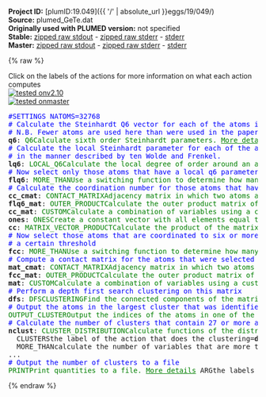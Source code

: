**Project ID:** [plumID:19.049]({{ '/' | absolute_url }}eggs/19/049/)  
**Source:** plumed_GeTe.dat  
**Originally used with PLUMED version:** not specified  
**Stable:** [zipped raw stdout](plumed_GeTe.dat.plumed.stdout.txt.zip) - [zipped raw stderr](plumed_GeTe.dat.plumed.stderr.txt.zip) - [stderr](plumed_GeTe.dat.plumed.stderr)  
**Master:** [zipped raw stdout](plumed_GeTe.dat.plumed_master.stdout.txt.zip) - [zipped raw stderr](plumed_GeTe.dat.plumed_master.stderr.txt.zip) - [stderr](plumed_GeTe.dat.plumed_master.stderr)  

{% raw %}
<div class="plumedpreheader">
<div class="headerInfo" id="value_details_data/plumed_GeTe.dat"> Click on the labels of the actions for more information on what each action computes </div>
<div class="containerBadge">
<div class="headerBadge"><a href="plumed_GeTe.dat.plumed.stderr"><img src="https://img.shields.io/badge/v2.10-failed-red.svg" alt="tested onv2.10" /></a></div>
<div class="headerBadge"><a href="plumed_GeTe.dat.plumed_master.stderr"><img src="https://img.shields.io/badge/master-failed-red.svg" alt="tested onmaster" /></a></div>
</div>
</div>
<pre class="plumedlisting">
<span style="color:blue" class="comment">#SETTINGS NATOMS=32768</span>
<span style="color:blue" class="comment"># Calculate the Steinhardt Q6 vector for each of the atoms in the system</span>
<span style="color:blue" class="comment"># N.B. Fewer atoms are used here than were used in the paper for technical reasons</span>
<b name="data/plumed_GeTe.datq6" onclick='showPath("data/plumed_GeTe.dat","data/plumed_GeTe.datq6","data/plumed_GeTe.datq6","brown")'>q6</b>: <span class="plumedtooltip" style="color:green">Q6<span class="right">Calculate sixth order Steinhardt parameters. <a href="https://www.plumed.org/doc-master/user-doc/html/Q6" style="color:green">More details</a><i></i></span></span> <span class="plumedtooltip">SPECIES<span class="right">the list of atoms for which the symmetry function is being calculated and the atoms that can be in the environments<i></i></span></span>=1-200 <span class="plumedtooltip">SWITCH<span class="right">the switching function that it used in the construction of the contact matrix. Options for this keyword are explained in the documentation for <a href="https://www.plumed.org/doc-master/user-doc/html/LESS_THAN">LESS_THAN</a>.<i></i></span></span>={GAUSSIAN D_0=5.29 R_0=0.01 D_MAX=5.3} 
<span style="color:blue" class="comment"># Calculate the local Steinhardt parameter for each of the atoms in the system </span>
<span style="color:blue" class="comment"># in the manner described by ten Wolde and Frenkel.</span>
<span style="display:none;" id="data/plumed_GeTe.datq6">The Q6 action with label <b>q6</b> calculates the following quantities:<table  align="center" frame="void" width="95%" cellpadding="5%"><tr><td width="5%"><b> Quantity </b>  </td><td><b> Description </b> </td></tr><tr><td width="5%">q6.value</td><td>the norms of the vectors of spherical harmonic coefficients</td></tr></table></span><b name="data/plumed_GeTe.datlq6" onclick='showPath("data/plumed_GeTe.dat","data/plumed_GeTe.datlq6","data/plumed_GeTe.datlq6","brown")'>lq6</b>: <span class="plumedtooltip" style="color:green">LOCAL_Q6<span class="right">Calculate the local degree of order around an atoms by taking the average dot product between the q_6 vector on the central atom and the q_6 vector on the atoms in the first coordination sphere. <a href="https://www.plumed.org/doc-master/user-doc/html/LOCAL_Q6" style="color:green">More details</a><i></i></span></span> <span class="plumedtooltip">SPECIES<span class="right">the label of the action that computes the Steinhardt parameters for which you would like to calculate local steinhardt parameters<i></i></span></span>=<b name="data/plumed_GeTe.datq6">q6</b> <span class="plumedtooltip">SWITCH<span class="right">This keyword is used if you want to employ an alternative to the continuous swiching function defined above<i></i></span></span>={GAUSSIAN D_0=5.29 R_0=0.01 D_MAX=5.3} 
<span style="color:blue" class="comment"># Now select only those atoms that have a local q6 parameter that is larger than a certain threshold</span>
<span style="display:none;" id="data/plumed_GeTe.datlq6">The LOCAL_Q6 action with label <b>lq6</b> calculates the following quantities:<table  align="center" frame="void" width="95%" cellpadding="5%"><tr><td width="5%"><b> Quantity </b>  </td><td><b> Description </b> </td></tr><tr><td width="5%">lq6.value</td><td>the values of the local steinhardt parameters for the input atoms</td></tr></table></span><b name="data/plumed_GeTe.datflq6" onclick='showPath("data/plumed_GeTe.dat","data/plumed_GeTe.datflq6","data/plumed_GeTe.datflq6","brown")'>flq6</b>: <span class="plumedtooltip" style="color:green">MORE_THAN<span class="right">Use a switching function to determine how many of the input variables are more than a certain cutoff. <a href="https://www.plumed.org/doc-master/user-doc/html/MORE_THAN" style="color:green">More details</a><i></i></span></span> <span class="plumedtooltip">ARG<span class="right">the values input to this function<i></i></span></span>=<b name="data/plumed_GeTe.datlq6">lq6</b> <span class="plumedtooltip">SWITCH<span class="right">This keyword is used if you want to employ an alternative to the continuous swiching function defined above<i></i></span></span>={GAUSSIAN D_0=0.19 R_0=0.01 D_MAX=0.2}
<span style="color:blue" class="comment"># Calculate the coordination number for those atoms that have a local q6 parameter that is larger than a certain threshold</span>
<span style="display:none;" id="data/plumed_GeTe.datflq6">The MORE_THAN action with label <b>flq6</b> calculates the following quantities:<table  align="center" frame="void" width="95%" cellpadding="5%"><tr><td width="5%"><b> Quantity </b>  </td><td><b> Description </b> </td></tr><tr><td width="5%">flq6.value</td><td>a function that is one if the if the input is more than a threshold</td></tr></table></span><b name="data/plumed_GeTe.datcc_cmat" onclick='showPath("data/plumed_GeTe.dat","data/plumed_GeTe.datcc_cmat","data/plumed_GeTe.datcc_cmat","brown")'>cc_cmat</b>: <span class="plumedtooltip" style="color:green">CONTACT_MATRIX<span class="right">Adjacency matrix in which two atoms are adjacent if they are within a certain cutoff. <a href="https://www.plumed.org/doc-master/user-doc/html/CONTACT_MATRIX" style="color:green">More details</a><i></i></span></span> <span class="plumedtooltip">GROUP<span class="right">specifies the list of atoms that should be assumed indistinguishable<i></i></span></span>=<b name="data/plumed_GeTe.datflq6">flq6</b> <span class="plumedtooltip">SWITCH<span class="right">the input for the switching function that acts upon the distance between each pair of atoms. Options for this keyword are explained in the documentation for <a href="https://www.plumed.org/doc-master/user-doc/html/LESS_THAN">LESS_THAN</a>.<i></i></span></span>={GAUSSIAN D_0=3.59 R_0=0.01 D_MAX=3.6}
<span style="display:none;" id="data/plumed_GeTe.datcc_cmat">The CONTACT_MATRIX action with label <b>cc_cmat</b> calculates the following quantities:<table  align="center" frame="void" width="95%" cellpadding="5%"><tr><td width="5%"><b> Quantity </b>  </td><td><b> Description </b> </td></tr><tr><td width="5%">cc_cmat.value</td><td>a matrix containing the weights for the bonds between each pair of atoms</td></tr></table></span><b name="data/plumed_GeTe.datflq6_mat" onclick='showPath("data/plumed_GeTe.dat","data/plumed_GeTe.datflq6_mat","data/plumed_GeTe.datflq6_mat","brown")'>flq6_mat</b>: <span class="plumedtooltip" style="color:green">OUTER_PRODUCT<span class="right">Calculate the outer product matrix of two vectors <a href="https://www.plumed.org/doc-master/user-doc/html/OUTER_PRODUCT" style="color:green">More details</a><i></i></span></span> <span class="plumedtooltip">ARG<span class="right">the labels of the two vectors from which the outer product is being computed<i></i></span></span>=<b name="data/plumed_GeTe.datflq6">flq6</b>,<b name="data/plumed_GeTe.datflq6">flq6</b>
<span style="display:none;" id="data/plumed_GeTe.datflq6_mat">The OUTER_PRODUCT action with label <b>flq6_mat</b> calculates the following quantities:<table  align="center" frame="void" width="95%" cellpadding="5%"><tr><td width="5%"><b> Quantity </b>  </td><td><b> Description </b> </td></tr><tr><td width="5%">flq6_mat.value</td><td>a matrix containing the outer product of the two input vectors that was obtained using the function that was input</td></tr></table></span><b name="data/plumed_GeTe.datcc_mat" onclick='showPath("data/plumed_GeTe.dat","data/plumed_GeTe.datcc_mat","data/plumed_GeTe.datcc_mat","brown")'>cc_mat</b>: <span class="plumedtooltip" style="color:green">CUSTOM<span class="right">Calculate a combination of variables using a custom expression. <a href="https://www.plumed.org/doc-master/user-doc/html/CUSTOM" style="color:green">More details</a><i></i></span></span> <span class="plumedtooltip">ARG<span class="right">the values input to this function<i></i></span></span>=<b name="data/plumed_GeTe.datcc_cmat">cc_cmat</b>,<b name="data/plumed_GeTe.datflq6_mat">flq6_mat</b> <span class="plumedtooltip">FUNC<span class="right">the function you wish to evaluate<i></i></span></span>=x*y <span class="plumedtooltip">PERIODIC<span class="right">if the output of your function is periodic then you should specify the periodicity of the function<i></i></span></span>=NO
<span style="display:none;" id="data/plumed_GeTe.datcc_mat">The CUSTOM action with label <b>cc_mat</b> calculates the following quantities:<table  align="center" frame="void" width="95%" cellpadding="5%"><tr><td width="5%"><b> Quantity </b>  </td><td><b> Description </b> </td></tr><tr><td width="5%">cc_mat.value</td><td>an arbitrary function</td></tr></table></span><b name="data/plumed_GeTe.datones" onclick='showPath("data/plumed_GeTe.dat","data/plumed_GeTe.datones","data/plumed_GeTe.datones","brown")'>ones</b>: <span class="plumedtooltip" style="color:green">ONES<span class="right">Create a constant vector with all elements equal to one <a href="https://www.plumed.org/doc-master/user-doc/html/ONES" style="color:green">More details</a><i></i></span></span> <span class="plumedtooltip">SIZE<span class="right">the number of ones that you would like to create<i></i></span></span>=200
<span style="display:none;" id="data/plumed_GeTe.datones">The ONES action with label <b>ones</b> calculates the following quantities:<table  align="center" frame="void" width="95%" cellpadding="5%"><tr><td width="5%"><b> Quantity </b>  </td><td><b> Description </b> </td></tr><tr><td width="5%">ones.value</td><td>a vector of ones with the required number of elements</td></tr></table></span><b name="data/plumed_GeTe.datcc" onclick='showPath("data/plumed_GeTe.dat","data/plumed_GeTe.datcc","data/plumed_GeTe.datcc","brown")'>cc</b>: <span class="plumedtooltip" style="color:green">MATRIX_VECTOR_PRODUCT<span class="right">Calculate the product of the matrix and the vector <a href="https://www.plumed.org/doc-master/user-doc/html/MATRIX_VECTOR_PRODUCT" style="color:green">More details</a><i></i></span></span> <span class="plumedtooltip">ARG<span class="right">the label for the matrix and the vector/scalar that are being multiplied<i></i></span></span>=<b name="data/plumed_GeTe.datcc_mat">cc_mat</b>,<b name="data/plumed_GeTe.datones">ones</b> 
<span style="color:blue" class="comment"># Now select those atoms that are coordinated to six or more atoms that have a value for the local q6 parameter that is larger than </span>
<span style="color:blue" class="comment"># a certain threshold</span>
<span style="display:none;" id="data/plumed_GeTe.datcc">The MATRIX_VECTOR_PRODUCT action with label <b>cc</b> calculates the following quantities:<table  align="center" frame="void" width="95%" cellpadding="5%"><tr><td width="5%"><b> Quantity </b>  </td><td><b> Description </b> </td></tr><tr><td width="5%">cc.value</td><td>the vector that is obtained by taking the product between the matrix and the vector that were input</td></tr><tr><td width="5%">cc..#!custom</td><td>the names of the output components for this action depend on the actions input file see the example inputs below for details</td></tr></table></span><b name="data/plumed_GeTe.datfcc" onclick='showPath("data/plumed_GeTe.dat","data/plumed_GeTe.datfcc","data/plumed_GeTe.datfcc","brown")'>fcc</b>: <span class="plumedtooltip" style="color:green">MORE_THAN<span class="right">Use a switching function to determine how many of the input variables are more than a certain cutoff. <a href="https://www.plumed.org/doc-master/user-doc/html/MORE_THAN" style="color:green">More details</a><i></i></span></span> <span class="plumedtooltip">ARG<span class="right">the values input to this function<i></i></span></span>=<b name="data/plumed_GeTe.datcc">cc</b> <span class="plumedtooltip">SWITCH<span class="right">This keyword is used if you want to employ an alternative to the continuous swiching function defined above<i></i></span></span>={GAUSSIAN D_0=5.99 R_0=0.01 D_MAX=6.0}
<span style="color:blue" class="comment"># Compute a contact matrix for the atoms that were selected using the previous command</span>
<span style="display:none;" id="data/plumed_GeTe.datfcc">The MORE_THAN action with label <b>fcc</b> calculates the following quantities:<table  align="center" frame="void" width="95%" cellpadding="5%"><tr><td width="5%"><b> Quantity </b>  </td><td><b> Description </b> </td></tr><tr><td width="5%">fcc.value</td><td>a function that is one if the if the input is more than a threshold</td></tr></table></span><b name="data/plumed_GeTe.datmat_cmat" onclick='showPath("data/plumed_GeTe.dat","data/plumed_GeTe.datmat_cmat","data/plumed_GeTe.datmat_cmat","brown")'>mat_cmat</b>: <span class="plumedtooltip" style="color:green">CONTACT_MATRIX<span class="right">Adjacency matrix in which two atoms are adjacent if they are within a certain cutoff. <a href="https://www.plumed.org/doc-master/user-doc/html/CONTACT_MATRIX" style="color:green">More details</a><i></i></span></span> <span class="plumedtooltip">GROUP<span class="right">specifies the list of atoms that should be assumed indistinguishable<i></i></span></span>=<b name="data/plumed_GeTe.datq6">q6</b> <span class="plumedtooltip">SWITCH<span class="right">the input for the switching function that acts upon the distance between each pair of atoms. Options for this keyword are explained in the documentation for <a href="https://www.plumed.org/doc-master/user-doc/html/LESS_THAN">LESS_THAN</a>.<i></i></span></span>={GAUSSIAN D_0=3.59 R_0=0.01 D_MAX=3.6}
<span style="display:none;" id="data/plumed_GeTe.datmat_cmat">The CONTACT_MATRIX action with label <b>mat_cmat</b> calculates the following quantities:<table  align="center" frame="void" width="95%" cellpadding="5%"><tr><td width="5%"><b> Quantity </b>  </td><td><b> Description </b> </td></tr><tr><td width="5%">mat_cmat.value</td><td>a matrix containing the weights for the bonds between each pair of atoms</td></tr></table></span><b name="data/plumed_GeTe.datfcc_mat" onclick='showPath("data/plumed_GeTe.dat","data/plumed_GeTe.datfcc_mat","data/plumed_GeTe.datfcc_mat","brown")'>fcc_mat</b>: <span class="plumedtooltip" style="color:green">OUTER_PRODUCT<span class="right">Calculate the outer product matrix of two vectors <a href="https://www.plumed.org/doc-master/user-doc/html/OUTER_PRODUCT" style="color:green">More details</a><i></i></span></span> <span class="plumedtooltip">ARG<span class="right">the labels of the two vectors from which the outer product is being computed<i></i></span></span>=<b name="data/plumed_GeTe.datfcc">fcc</b>,<b name="data/plumed_GeTe.datfcc">fcc</b> 
<span style="display:none;" id="data/plumed_GeTe.datfcc_mat">The OUTER_PRODUCT action with label <b>fcc_mat</b> calculates the following quantities:<table  align="center" frame="void" width="95%" cellpadding="5%"><tr><td width="5%"><b> Quantity </b>  </td><td><b> Description </b> </td></tr><tr><td width="5%">fcc_mat.value</td><td>a matrix containing the outer product of the two input vectors that was obtained using the function that was input</td></tr></table></span><b name="data/plumed_GeTe.datmat" onclick='showPath("data/plumed_GeTe.dat","data/plumed_GeTe.datmat","data/plumed_GeTe.datmat","brown")'>mat</b>: <span class="plumedtooltip" style="color:green">CUSTOM<span class="right">Calculate a combination of variables using a custom expression. <a href="https://www.plumed.org/doc-master/user-doc/html/CUSTOM" style="color:green">More details</a><i></i></span></span> <span class="plumedtooltip">ARG<span class="right">the values input to this function<i></i></span></span>=<b name="data/plumed_GeTe.datmat_cmat">mat_cmat</b>,<b name="data/plumed_GeTe.datfcc_mat">fcc_mat</b> <span class="plumedtooltip">FUNC<span class="right">the function you wish to evaluate<i></i></span></span>=x*y <span class="plumedtooltip">PERIODIC<span class="right">if the output of your function is periodic then you should specify the periodicity of the function<i></i></span></span>=NO
<span style="color:blue" class="comment"># Perform a depth first search clustering on this matrix</span>
<span style="display:none;" id="data/plumed_GeTe.datmat">The CUSTOM action with label <b>mat</b> calculates the following quantities:<table  align="center" frame="void" width="95%" cellpadding="5%"><tr><td width="5%"><b> Quantity </b>  </td><td><b> Description </b> </td></tr><tr><td width="5%">mat.value</td><td>an arbitrary function</td></tr></table></span><b name="data/plumed_GeTe.datdfs" onclick='showPath("data/plumed_GeTe.dat","data/plumed_GeTe.datdfs","data/plumed_GeTe.datdfs","brown")'>dfs</b>: <span class="plumedtooltip" style="color:green">DFSCLUSTERING<span class="right">Find the connected components of the matrix using the depth first search clustering algorithm. <a href="https://www.plumed.org/doc-master/user-doc/html/DFSCLUSTERING" style="color:green">More details</a><i></i></span></span> <span class="plumedtooltip">MATRIX<span class="right">You should use ARG instead of this keyword which was used in older versions of PLUMED and is provided for back compatibility only<i></i></span></span>=<b name="data/plumed_GeTe.datmat">mat</b>
<span style="color:blue" class="comment"># Output the atoms in the largest cluster that was identified</span>
<span style="display:none;" id="data/plumed_GeTe.datdfs">The DFSCLUSTERING action with label <b>dfs</b> calculates the following quantities:<table  align="center" frame="void" width="95%" cellpadding="5%"><tr><td width="5%"><b> Quantity </b>  </td><td><b> Description </b> </td></tr><tr><td width="5%">dfs.value</td><td>vector with length that is equal to the number of rows in the input matrix</td></tr></table></span><span class="plumedtooltip" style="color:green">OUTPUT_CLUSTER<span class="right">Output the indices of the atoms in one of the clusters identified by a clustering object <a href="https://www.plumed.org/doc-master/user-doc/html/OUTPUT_CLUSTER" style="color:green">More details</a><i></i></span></span> <span class="plumedtooltip">ATOMS<span class="right">the atoms for which clustering were performed<i></i></span></span>=1-200 <span class="plumedtooltip">CLUSTERS<span class="right">the action that performed the clustering<i></i></span></span>=<b name="data/plumed_GeTe.datdfs">dfs</b> <span class="plumedtooltip">CLUSTER<span class="right"> which cluster would you like to look at 1 is the largest cluster, 2 is the second largest, 3 is the the third largest and so on<i></i></span></span>=1 <span class="plumedtooltip">FILE<span class="right">the name of the file on which to output the details of the cluster<i></i></span></span>=cluster1.xyz
<span style="color:blue" class="comment"># Calculate the number of clusters that contain 27 or more atoms that have ordered neighbors. </span>
<span style="display:none;" id="data/plumed_GeTe.dat">The OUTPUT_CLUSTER action with label <b></b> calculates something</span><b name="data/plumed_GeTe.datnclust" onclick='showPath("data/plumed_GeTe.dat","data/plumed_GeTe.datnclust","data/plumed_GeTe.datnclust","brown")'>nclust</b>: <span class="plumedtooltip" style="color:green">CLUSTER_DISTRIBUTION<span class="right">Calculate functions of the distribution of properties in your connected components. <a href="https://www.plumed.org/doc-master/user-doc/html/CLUSTER_DISTRIBUTION" style="color:green">More details</a><i></i></span></span> ... 
  <span class="plumedtooltip">CLUSTERS<span class="right">the label of the action that does the clustering<i></i></span></span>=<b name="data/plumed_GeTe.datdfs">dfs</b> <span class="plumedtooltip">WEIGHTS<span class="right">use the vector of values calculated by this action as weights rather than giving each atom a unit weight<i></i></span></span>=<b name="data/plumed_GeTe.datfcc">fcc</b>
  <span class="plumedtooltip">MORE_THAN<span class="right">calculate the number of variables that are more than a certain target value. Options for this keyword are explained in the documentation for <a href="https://www.plumed.org/doc-master/user-doc/html/MORE_THAN">MORE_THAN</a>.<i></i></span></span>={GAUSSIAN D_0=26.99 R_0=0.01 D_MAX=27}
... 
<span style="color:blue" class="comment"># Output the number of clusters to a file</span>
<span style="display:none;" id="data/plumed_GeTe.datnclust">The CLUSTER_DISTRIBUTION action with label <b>nclust</b> calculates the following quantities:<table  align="center" frame="void" width="95%" cellpadding="5%"><tr><td width="5%"><b> Quantity </b>  </td><td><b> Description </b> </td></tr><tr><td width="5%">nclust.morethan</td><td>the number of colvars that have a value more than a threshold</td></tr></table></span><span class="plumedtooltip" style="color:green">PRINT<span class="right">Print quantities to a file. <a href="https://www.plumed.org/doc-master/user-doc/html/PRINT" style="color:green">More details</a><i></i></span></span> <span class="plumedtooltip">ARG<span class="right">the labels of the values that you would like to print to the file<i></i></span></span>=<b name="data/plumed_GeTe.datnclust">nclust.*</b> <span class="plumedtooltip">FILE<span class="right">the name of the file on which to output these quantities<i></i></span></span>=colvar
</pre>
{% endraw %}
